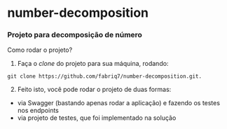 # number-decomposition

<h3>Projeto para decomposição de número</h3>

Como rodar o projeto?

1. Faça o <i>clone</i> do projeto para sua máquina, rodando:
```
git clone https://github.com/fabriq7/number-decomposition.git.
```
2. Feito isto, você pode rodar o projeto de duas formas:
- via Swagger (bastando apenas rodar a aplicação) e fazendo os testes nos endpoints</li>
- via projeto de testes, que foi implementado na solução</li>
